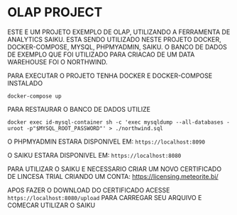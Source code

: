 # OLAP PROJECT
ESTE E UM PROJETO EXEMPLO DE OLAP, UTILIZANDO A FERRAMENTA DE ANALYTICS SAIKU.
ESTA SENDO UTILIZADO NESTE PROJETO DOCKER, DOCKER-COMPOSE, MYSQL, PHPMYADMIN, SAIKU.
O BANCO DE DADOS DE EXEMPLO QUE FOI UTILIZADO PARA CRIACAO DE UM DATA WAREHOUSE FOI O NORTHWIND.

PARA EXECUTAR O PROJETO TENHA DOCKER E DOCKER-COMPOSE INSTALADO
```
docker-compose up
```

PARA RESTAURAR O BANCO DE DADOS UTILIZE
```
docker exec id-mysql-container sh -c 'exec mysqldump --all-databases -uroot -p"$MYSQL_ROOT_PASSWORD"' > ./northwind.sql
```

O PHPMYADMIN ESTARA DISPONIVEL EM:
`https://localhost:8090`

O SAIKU ESTARA DISPONIVEL EM:
`https://localhost:8080`

PARA UTILIZAR O SAIKU E NECESSARIO CRIAR UM NOVO CERTIFICADO DE LINCESA TRIAL CRIANDO UM CONTA:
https://licensing.meteorite.bi/

APOS FAZER O DOWNLOAD DO CERTIFICADO ACESSE `https://localhost:8080/upload` PARA CARREGAR SEU ARQUIVO E COMECAR UTILIZAR O SAIKU
